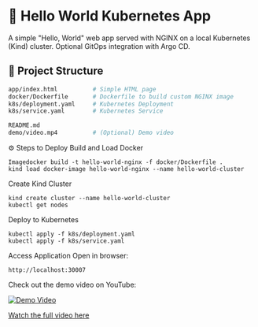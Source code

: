 # 🚀 Hello World Kubernetes App

A simple "Hello, World" web app served with NGINX on a local Kubernetes (Kind) cluster. Optional GitOps integration with Argo CD.

## 📁 Project Structure

```bash
app/index.html          # Simple HTML page
docker/Dockerfile       # Dockerfile to build custom NGINX image
k8s/deployment.yaml     # Kubernetes Deployment
k8s/service.yaml        # Kubernetes Service

README.md
demo/video.mp4          # (Optional) Demo video
```
⚙️ Steps to Deploy
Build and Load Docker 
```
Imagedocker build -t hello-world-nginx -f docker/Dockerfile .
kind load docker-image hello-world-nginx --name hello-world-cluster
```
Create Kind Cluster
```
kind create cluster --name hello-world-cluster
kubectl get nodes
```
Deploy to Kubernetes
```
kubectl apply -f k8s/deployment.yaml
kubectl apply -f k8s/service.yaml
```
Access Application
Open in browser:
```
http://localhost:30007
```


Check out the demo video on YouTube:

[![Demo Video](https://img.youtube.com/vi/VqNFodQ4C0w/0.jpg)](https://youtu.be/VqNFodQ4C0w)

[Watch the full video here](https://youtu.be/VqNFodQ4C0w)
